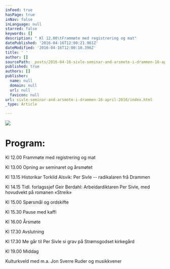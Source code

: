 ```yaml
---
inFeed: true
hasPage: true
inNav: false
inLanguage: null
starred: false
keywords: []
description: " Kl 12.00\tFrammøte med registrering og mat"
datePublished: '2016-04-16T12:00:21.961Z'
dateModified: '2016-04-16T12:00:10.396Z'
title: ' '
author: []
sourcePath: _posts/2016-04-16-sivle-seminar-and-arsmote-i-drammen-16-april-2016.md
published: true
authors: []
publisher:
  name: null
  domain: null
  url: null
  favicon: null
url: sivle-seminar-and-arsmote-i-drammen-16-april-2016/index.html
_type: Article

---
```

![](https://the-grid-user-content.s3-us-west-2.amazonaws.com/21dd75b9-5a7a-4cfe-87c3-b1bdf5b4bfc6.jpg)

# 

# 

# Program:

Kl 12.00 Frammøte med registrering og mat

Kl 13.00 Opning av seminaret og årsmøtet

Kl 13.15 Historikar Torkild Alsvik: Per Sivle -- radikalaren frå Drammen

Kl 14.15 Tidl. forlagssjef Geir Berdahl: Arbeidardiktaren Per Sivle, med hovudvekt på romanen «Streik»

Kl 15.00 Spørsmål og ordskifte

Kl 15.30 Pause med kaffi

Kl 16.00 Årsmøte

Kl 17.30 Avslutning

Kl 17.30 Me går til Per Sivle si grav på Strømsgodset kirkegård 

Kl 19.00 Middag

Kulturkveld med m.a. Jon Sverre Ruder og musikkvener
